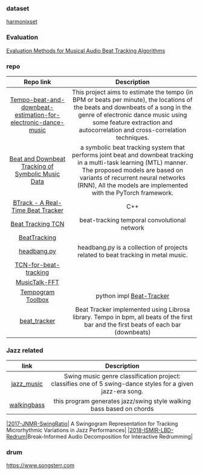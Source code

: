 
### dataset

[harmonixset](https://github.com/urinieto/harmonixset)

### Evaluation
[Evaluation Methods for Musical Audio Beat Tracking Algorithms](https://github.com/adamstark/Beat-Tracking-Evaluation-Toolbox)

### repo
|Repo link| Description|
|:-:|:-:|
|[Tempo-beat-and-downbeat-estimation-for-electronic-dance-music](https://github.com/SomeshGanesh94/Tempo-beat-and-downbeat-estimation-for-electronic-dance-music) | This project aims to estimate the tempo (in BPM or beats per minute), the locations of the beats and downbeats of a song in the genre of electronic dance music using some feature extraction and autocorrelation and cross-correlation techniques.
|[Beat and Downbeat Tracking of Symbolic Music Data](https://github.com/chuang76/symbolic-beat-tracking)|a symbolic beat tracking system that performs joint beat and downbeat tracking in a multi-task learning (MTL) manner. The proposed models are based on variants of recurrent neural networks (RNN), All the models are implemented with the PyTorch framework.|
|[BTrack - A Real-Time Beat Tracker](https://github.com/adamstark/BTrack)|C++|
|[Beat Tracking TCN](https://github.com/ben-hayes/beat-tracking-tcn)| beat-tracking temporal convolutional network|
|[BeatTracking](https://github.com/thumpercastle/BeatTracking)||
|[headbang.py](https://github.com/sevagh/headbang.py)|headbang.py is a collection of projects related to beat tracking in metal music.|
|[TCN-for-beat-tracking](https://github.com/ldzhangyx/TCN-for-beat-tracking)||
|[MusicTalk-FFT](https://github.com/upupsheep/MusicTalk-FFT)|
|[Tempogram Toolbox](http://resources.mpi-inf.mpg.de/MIR/tempogramtoolbox/) | python impl [Beat-Tracker](https://github.com/MrThearMan/Beat-Tracker)|
|[beat_tracker](https://github.com/kasiadamska/beat_tracker)|Beat Tracker implemented using Librosa library.  Tempo in bpm, all beats of the first bar and the first beats of each bar (downbeats)|


### Jazz related
|link| Description|
|:-:|:-:|
|[jazz_music](https://github.com/lazell/jazz_music)|Swing music genre classification project: classifies one of 5 swing-dance styles for a given jazz-era song.|
|[walkingbass](https://github.com/0b01/walkingbass/tree/master/mingus)|this program generates jazz/swing style walking bass based on chords|

|[2017-JNMR-SwingRatio](https://www.audiolabs-erlangen.de/resources/MIR/2017-JNMR-SwingRatio/)| A Swingogram Representation for Tracking Microrhythmic Variations in Jazz Performances|
|[2018-ISMIR-LBD-Redrum](https://www.audiolabs-erlangen.de/resources/MIR/2018-ISMIR-LBD-Redrum)|Break-Informed Audio Decomposition for Interactive Redrumming|
### drum

https://www.songsterr.com